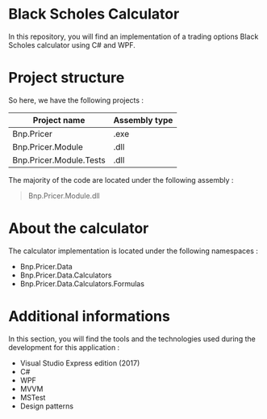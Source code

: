 # Black Scholes Calculator

In this repository, you will find an implementation of a trading options Black Scholes calculator using C# and WPF.

# Project structure

So here, we have the following projects :

| Project name                 | Assembly type               |
| ---------------------------- | --------------------------- |
| Bnp.Pricer                   | .exe                        |
| Bnp.Pricer.Module            | .dll                        |
| Bnp.Pricer.Module.Tests      | .dll                        |


The majority of the code are located under the following assembly :

> Bnp.Pricer.Module.dll 

# About the calculator

The calculator implementation is located under the following namespaces :

* Bnp.Pricer.Data
* Bnp.Pricer.Data.Calculators
* Bnp.Pricer.Data.Calculators.Formulas


# Additional informations

In this section, you will find the tools and the technologies used during the development for this application :

* Visual Studio Express edition (2017)
* C#
* WPF
* MVVM
* MSTest
* Design patterns
